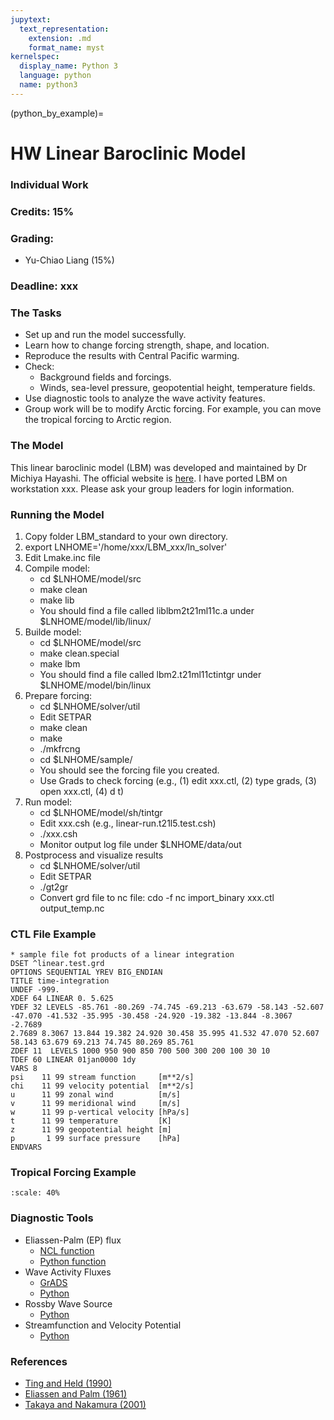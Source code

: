 ```yaml
---
jupytext:
  text_representation:
    extension: .md
    format_name: myst
kernelspec:
  display_name: Python 3
  language: python
  name: python3
---
```


(python_by_example)=

# HW Linear Baroclinic Model

### Individual Work

### Credits: 15%

### Grading:
- Yu-Chiao Liang (15%)

### Deadline: xxx

### The Tasks

- Set up and run the model successfully.
- Learn how to change forcing strength, shape, and location.
- Reproduce the results with Central Pacific warming.
- Check:
  - Background fields and forcings.
  - Winds, sea-level pressure, geopotential height, temperature fields.
- Use diagnostic tools to analyze the wave activity features.
- Group work will be to modify Arctic forcing. For example, you can move the tropical forcing to Arctic region.

### The Model

This linear baroclinic model (LBM) was developed and maintained by Dr Michiya Hayashi. 
The official website is [here](https://ccsr.aori.u-tokyo.ac.jp/~lbm/sub/lbm_4.html).
I have ported LBM on workstation xxx. Please ask your group leaders for login information.

### Running the Model

1. Copy folder LBM_standard to your own directory.
2. export LNHOME='/home/xxx/LBM_xxx/ln_solver'
3. Edit Lmake.inc file
4. Compile model:
   - cd $LNHOME/model/src
   - make clean
   - make lib 
   - You should find a file called liblbm2t21ml11c.a under $LNHOME/model/lib/linux/
5. Builde model:
   - cd $LNHOME/model/src 
   - make clean.special
   - make lbm
   - You should find a file called lbm2.t21ml11ctintgr under $LNHOME/model/bin/linux
6. Prepare forcing:
   - cd $LNHOME/solver/util
   - Edit SETPAR
   - make clean
   - make
   - ./mkfrcng
   - cd $LNHOME/sample/
   - You should see the forcing file you created.
   - Use Grads to check forcing (e.g., (1) edit xxx.ctl, (2) type grads, (3) open xxx.ctl, (4) d t)
7. Run model:
   - cd $LNHOME/model/sh/tintgr
   - Edit xxx.csh (e.g., linear-run.t21l5.test.csh)
   - ./xxx.csh
   - Monitor output log file under $LNHOME/data/out
8. Postprocess and visualize results
   - cd $LNHOME/solver/util
   - Edit SETPAR
   - ./gt2gr
   - Convert grd file to nc file: cdo -f nc import_binary xxx.ctl output_temp.nc

### CTL File Example

```{code-cell} linux
* sample file fot products of a linear integration
DSET ^linear.test.grd
OPTIONS SEQUENTIAL YREV BIG_ENDIAN
TITLE time-integration
UNDEF -999.
XDEF 64 LINEAR 0. 5.625
YDEF 32 LEVELS -85.761 -80.269 -74.745 -69.213 -63.679 -58.143 -52.607
-47.070 -41.532 -35.995 -30.458 -24.920 -19.382 -13.844 -8.3067 -2.7689
2.7689 8.3067 13.844 19.382 24.920 30.458 35.995 41.532 47.070 52.607
58.143 63.679 69.213 74.745 80.269 85.761
ZDEF 11  LEVELS 1000 950 900 850 700 500 300 200 100 30 10
TDEF 60 LINEAR 01jan0000 1dy
VARS 8
psi    11 99 stream function     [m**2/s]
chi    11 99 velocity potential  [m**2/s]
u      11 99 zonal wind          [m/s]
v      11 99 meridional wind     [m/s]
w      11 99 p-vertical velocity [hPa/s]
t      11 99 temperature         [K]
z      11 99 geopotential height [m]
p       1 99 surface pressure    [hPa]
ENDVARS
```

### Tropical Forcing Example
```{figure} /_static/lecture_specific/figures/lbm_cp_forcing.gif
:scale: 40%
```
### Diagnostic Tools

- Eliassen-Palm (EP) flux
  - [NCL function](https://www.ncl.ucar.edu/Applications/EPflux.shtml)
  - [Python function](https://github.com/mjucker/aostools/blob/master/climate.py)
- Wave Activity Fluxes  
  - [GrADS](http://www.atmos.rcast.u-tokyo.ac.jp/nishii/programs/index.html)
  - [Python](https://github.com/marisolosman/Reunion_Clima/blob/master/WAF/Calculo_WAF.ipynb)
- Rossby Wave Source
  - [Python](https://ajdawson.github.io/windspharm/latest/examples/rws_standard.html) 
- Streamfunction and Velocity Potential
  - [Python](https://ajdawson.github.io/windspharm/latest/examples/sfvp_standard.html)

### References

- [Ting and Held (1990)](https://journals.ametsoc.org/view/journals/atsc/47/21/1520-0469_1990_047_2546_tswrta_2_0_co_2.xml)
- [Eliassen and Palm (1961)](https://math.nyu.edu/~pauluis/TEM/TEM/Papers_files/Ellassen%26Palm_1961.pdf)
- [Takaya and Nakamura (2001)](https://journals.ametsoc.org/view/journals/atsc/58/6/1520-0469_2001_058_0608_afoapi_2.0.co_2.xml)


